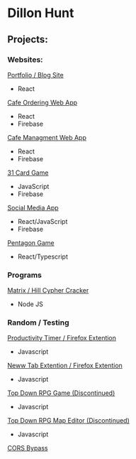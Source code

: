 # Dillon Hunt
## Projects:

### Websites:

[Portfolio / Blog Site](https://github.com/Dillon-Hunt/dillon-hunt.com)
- React

[Cafe Ordering Web App](https://github.com/Dillon-Hunt/cafe-web-app)
- React
- Firebase

[Cafe Managment Web App](https://github.com/Dillon-Hunt/cafe-managment-web-app)
- React
- Firebase

[31 Card Game](https://github.com/Dillon-Hunt/31)
- JavaScript
- Firebase

[Social Media App](https://github.com/Dillon-Hunt/social-media-platform)
- React/JavaScript
- Firebase

[Pentagon Game](https://github.com/Dillon-Hunt/pentagon)
- React/Typescript

### Programs

[Matrix / Hill Cypher Cracker](https://github.com/Dillon-Hunt/Specialist-Mathematics-2022)
- Node JS

### Random / Testing

[Productivity Timer / Firefox Extention](https://github.com/Dillon-Hunt/Focus-Idle-City)
- Javascript

[Neww Tab Extention / Firefox Extention](https://github.com/Dillon-Hunt/NewTab)
- Javascript 

[Top Down RPG Game (Discontinued)](https://github.com/Dillon-Hunt/Top-Down-RPG)
- Javascript

[Top Down RPG Map Editor (Discontinued)](https://github.com/Dillon-Hunt/Top-Down-RPG-Editor)
- Javascript

[CORS Bypass](https://github.com/Dillon-Hunt/cors)
